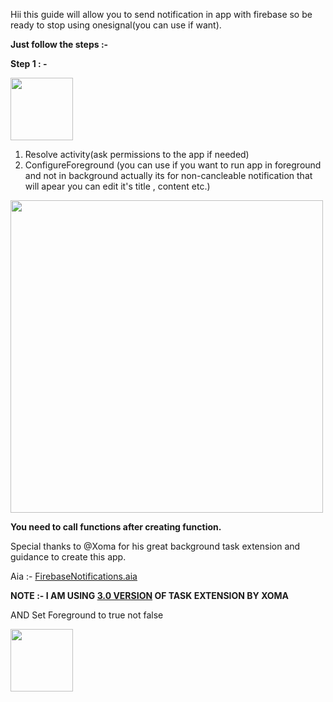 Hii this guide will allow you to send notification in app with firebase so be ready to stop using onesignal(you can use if want).

**Just follow the steps :-** 

**Step 1 : -** 

<img height="100" src="https://kodular-community.s3.dualstack.eu-west-1.amazonaws.com/original/3X/9/c/9ca452a713694b5083a0e0693fb240f88300e9b2.png"></img>


1) Resolve activity(ask permissions to the app if needed)
2) ConfigureForeground (you can use if you want to run app in foreground and not in background actually its for non-cancleable notification that will apear you can edit it's title , content etc.)

<img height="500" src="https://kodular-community.s3.dualstack.eu-west-1.amazonaws.com/original/3X/5/3/53d1e3882bd21ed0b6f8dc4eb97cd7a3edb20cef.png"></img>

**You need to call functions after creating function.**

Special thanks to @Xoma for his great background task extension and guidance to create this app. 

Aia :- [FirebaseNotifications.aia](https://community.kodular.io/uploads/short-url/mZyTLUonhlO4vl8cfnjVOgkGoI4.aia)

**NOTE :- I AM USING [3.0 VERSION](https://community.kodular.io/t/background-tasks-4-1/114159/93?u=bharat_android_app_develo) OF TASK EXTENSION BY XOMA**

AND Set Foreground to true not false

<img height="100" src="https://kodular-community.s3.dualstack.eu-west-1.amazonaws.com/original/3X/3/a/3aba93ed71c024af4a3717ceecaffd8f35ea445f.png"></img>

